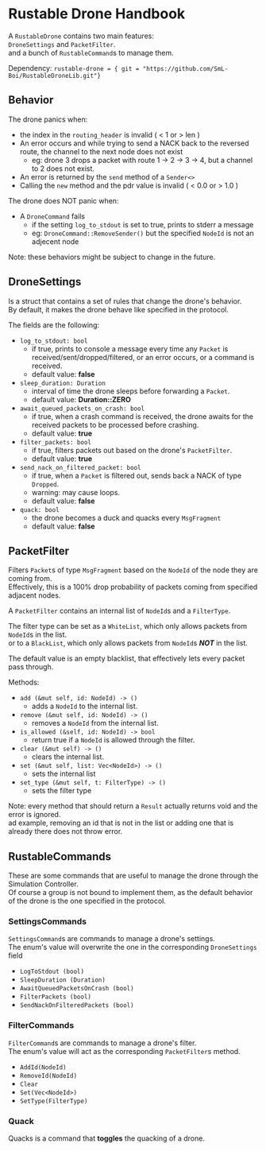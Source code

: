 # Rustable Drone Handbook

A `RustableDrone` contains two main features:  
`DroneSettings` and `PacketFilter`.  
and a bunch of `RustableCommand`s to manage them.  

Dependency:
`rustable-drone = { git = "https://github.com/SmL-Boi/RustableDroneLib.git"}`

## Behavior

The drone panics when:
- the index in the `routing_header` is invalid ( < 1 or > len )
- An error occurs and while trying to send a NACK back to the reversed route, the channel to the next node does not exist
  - eg: drone 3 drops a packet with route 1 -> 2 -> 3 -> 4, but a channel to 2 does not exist.
- An error is returned by the `send` method of a `Sender<>`
- Calling the `new` method and the pdr value is invalid ( < 0.0 or > 1.0 )

The drone does NOT panic when:
- A `DroneCommand` fails
  - if the setting `log_to_stdout` is set to true, prints to stderr a message
  - eg: `DroneCommand::RemoveSender()` but the specified `NodeId` is not an adjecent node  

Note: these behaviors might be subject to change in the future.

## DroneSettings

Is a struct that contains a set of rules that change the drone's behavior.  
By default, it makes the drone behave like specified in the protocol.  

The fields are the following:
- `log_to_stdout: bool`
  - if true, prints to console a message every time any `Packet` is received/sent/dropped/filtered, or an error occurs, or a command is received.
  - default value: **false**
- `sleep_duration: Duration`
  - interval of time the drone sleeps before forwarding a `Packet`.
  - default value: **Duration::ZERO**
- `await_queued_packets_on_crash: bool`
  - if true, when a crash command is received, the drone awaits for the received packets to be processed before crashing.
  - default value: **true**
- `filter_packets: bool`
  - if true, filters packets out based on the drone's `PacketFilter`.
  - default value: **true** 
- `send_nack_on_filtered_packet: bool`
  - if true, when a `Packet` is filtered out, sends back a NACK of type `Dropped`.
  - warning: may cause loops.
  - default value: **false**
- `quack: bool`
  - the drone becomes a duck and quacks every `MsgFragment`
  - default value: **false**


## PacketFilter

Filters `Packet`s of type `MsgFragment` based on the `NodeId` of the node they are coming from.  
Effectively, this is a 100% drop probability of packets coming from specified adjacent nodes.  

A `PacketFilter` contains an internal list of `NodeId`s and a `FilterType`.  

The filter type can be set as a `WhiteList`, which only allows packets from `NodeId`s in the list.  
or to a `BlackList`, which only allows packets from `NodeId`s ***NOT*** in the list.  

The default value is an empty blacklist, that effectively lets every packet pass through.  

Methods:  
- `add (&mut self, id: NodeId) -> ()`
  - adds a `NodeId` to the internal list. 
- `remove (&mut self, id: NodeId) -> ()`
  - removes a `NodeId` from the internal list.
- `is_allowed (&self, id: NodeId) -> bool`
  - return true if a `NodeId` is allowed through the filter.
- `clear (&mut self) -> ()`
  - clears the internal list. 
- `set (&mut self, list: Vec<NodeId>) -> ()`
  - sets the internal list
- `set_type (&mut self, t: FilterType) -> ()`
  - sets the filter type

Note: every method that should return a `Result` actually returns void and the error is ignored.  
ad example, removing an id that is not in the list or adding one that is already there does not throw error.



## RustableCommands

These are some commands that are useful to manage the drone through the Simulation Controller.  
Of course a group is not bound to implement them, as the default behavior of the drone is the one specified in the protocol.  

### SettingsCommands

`SettingsCommand`s are commands to manage a drone's settings.  
The enum's value will overwrite the one in the corresponding `DroneSettings` field 

- `LogToStdout (bool)`
- `SleepDuration (Duration)`
- `AwaitQueuedPacketsOnCrash (bool)`
- `FilterPackets (bool)`
- `SendNackOnFilteredPackets (bool)`

### FilterCommands

`FilterCommand`s are commands to manage a drone's filter.  
The enum's value will act as the corresponding `PacketFilter`s method.  

- `AddId(NodeId)`
- `RemoveId(NodeId)`
- `Clear`
- `Set(Vec<NodeId>)`
- `SetType(FilterType)`


### Quack

Quacks is a command that **toggles** the quacking of a drone.
